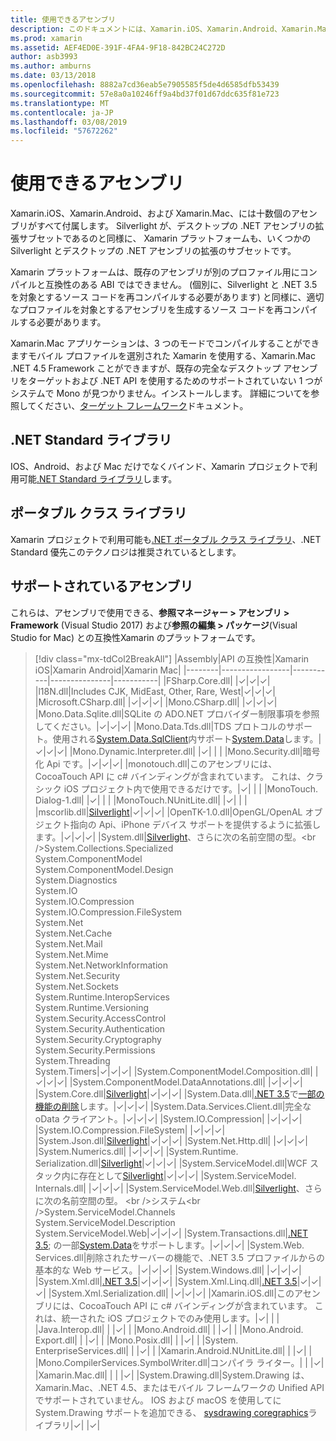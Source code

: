 ```yaml
---
title: 使用できるアセンブリ
description: このドキュメントには、Xamarin.iOS、Xamarin.Android、Xamarin.Mac で使用可能なアセンブリが一覧表示されます。 .NET Standard ライブラリとポータブル クラス ライブラリに関するドキュメントにもリンクします。
ms.prod: xamarin
ms.assetid: AEF4ED0E-391F-4FA4-9F18-842BC24C272D
author: asb3993
ms.author: amburns
ms.date: 03/13/2018
ms.openlocfilehash: 8882a7cd36eab5e7905585f5de4d6585dfb53439
ms.sourcegitcommit: 57e8a0a10246ff9a4bd37f01d67ddc635f81e723
ms.translationtype: MT
ms.contentlocale: ja-JP
ms.lasthandoff: 03/08/2019
ms.locfileid: "57672262"
---
```

# <a name="available-assemblies"></a>使用できるアセンブリ

Xamarin.iOS、Xamarin.Android、および Xamarin.Mac、には十数個のアセンブリがすべて付属します。 Silverlight が、デスクトップの .NET アセンブリの拡張サブセットであるのと同様に、 Xamarin プラットフォームも、いくつかの Silverlight とデスクトップの .NET アセンブリの拡張のサブセットです。

Xamarin プラットフォームは、既存のアセンブリが別のプロファイル用にコンパイルと互換性のある ABI ではできません。 (個別に、Silverlight と .NET 3.5 を対象とするソース コードを再コンパイルする必要があります) と同様に、適切なプロファイルを対象とするアセンブリを生成するソース コードを再コンパイルする必要があります。

Xamarin.Mac アプリケーションは、3 つのモードでコンパイルすることができますモバイル プロファイルを選別された Xamarin を使用する、Xamarin.Mac .NET 4.5 Framework ことができますが、既存の完全なデスクトップ アセンブリをターゲットおよび .NET API を使用するためのサポートされていない 1 つがシステムで Mono が見つかりません。インストールします。 詳細についてを参照してください、[ターゲット フレームワーク](~/mac/platform/target-framework.md)ドキュメント。

## <a name="net-standard-libraries"></a>.NET Standard ライブラリ

IOS、Android、および Mac だけでなくバインド、Xamarin プロジェクトで利用可能[.NET Standard ライブラリ](~/cross-platform/app-fundamentals/net-standard.md)します。

## <a name="portable-class-libraries"></a>ポータブル クラス ライブラリ

Xamarin プロジェクトで利用可能も[.NET ポータブル クラス ライブラリ](~/cross-platform/app-fundamentals/pcl.md)、.NET Standard 優先このテクノロジは推奨されているとします。

## <a name="supported-assemblies"></a>サポートされているアセンブリ

これらは、アセンブリで使用できる、**参照マネージャー > アセンブリ > Framework** (Visual Studio 2017) および**参照の編集 > パッケージ**(Visual Studio for Mac) との互換性Xamarin のプラットフォームです。

> [!div class="mx-tdCol2BreakAll"]
> |Assembly|API の互換性|Xamarin iOS|Xamarin Android|Xamarin Mac|
> |--------|-----------------|-----------|---------------|-----------|
> |FSharp.Core.dll| |✓|✓|✓|
> |l18N.dll|Includes CJK, MidEast, Other, Rare, West|✓|✓|✓|
> |Microsoft.CSharp.dll| |✓|✓|✓|
> |Mono.CSharp.dll| |✓|✓|✓|
> |Mono.Data.Sqlite.dll|SQLite の ADO.NET プロバイダー制限事項を参照してください。|✓|✓|✓|
> |Mono.Data.Tds.dll|TDS プロトコルのサポート。使用される[System.Data.SqlClient](xref:System.Data.SqlClient)内サポート[System.Data](xref:System.Data)します。|✓|✓|✓|
> |Mono.Dynamic.&#8203;Interpreter.dll| |✓| | |
> |Mono.Security.dll|暗号化 Api です。|✓|✓|✓|
> |monotouch.dll|このアセンブリには、CocoaTouch API に c# バインディングが含まれています。 これは、クラシック iOS プロジェクト内で使用できるだけです。|✓| | |
> |MonoTouch.&#8203;Dialog-1.dll| |✓| | |
> |MonoTouch.&#8203;NUnitLite.dll| |✓| | |
> |mscorlib.dll|[Silverlight](https://msdn.microsoft.com/library/cc838194(VS.95).aspx)|✓|✓|✓|
> |OpenTK-1.0.dll|OpenGL/OpenAL オブジェクト指向の Api、iPhone デバイス サポートを提供するように拡張します。|✓|✓|✓|
> |System.dll|[Silverlight](https://msdn.microsoft.com/library/cc838194(VS.95).aspx)、さらに次の名前空間の型。<br />System.Collections.Specialized<br />System.&#8203;ComponentModel<br />System.ComponentModel.Design<br />System.Diagnostics<br />System.IO<br />System.IO.Compression<br />System.IO.Compression.FileSystem<br />System.Net<br />System.Net.Cache<br />System.Net.Mail<br />System.Net.Mime<br />System.Net.&#8203;NetworkInformation<br />System.Net.Security<br />System.Net.Sockets<br />System.Runtime.&#8203;InteropServices<br />System.Runtime.Versioning<br />System.Security.&#8203;AccessControl<br />System.Security.Authentication<br />System.Security.&#8203;Cryptography<br />System.Security.Permissions<br />System.Threading<br />System.Timers|✓|✓|✓|
> |System.&#8203;ComponentModel.&#8203;Composition.dll| |✓|✓|✓|
> |System.&#8203;ComponentModel.&#8203;DataAnnotations.dll| |✓|✓|✓|
> |System.Core.dll|[Silverlight](https://msdn.microsoft.com/library/cc838194(VS.95).aspx)|✓|✓|✓|
> |System.Data.dll|[.NET 3.5](https://msdn.microsoft.com/library/ms229335.aspx)で[一部の機能の削除](~/ios/data-cloud/system.data.md)します。|✓|✓|✓|
> |System.Data.&#8203;Services.&#8203;Client.dll|完全な oData クライアント。|✓|✓|✓|
> |System.IO.&#8203;Compression| |✓|✓|✓|
> |System.IO.&#8203;Compression.&#8203;FileSystem| |✓|✓|✓|
> |System.Json.dll|[Silverlight](https://msdn.microsoft.com/library/cc838194(VS.95).aspx)|✓|✓|✓|
> |System.Net.&#8203;Http.dll| |✓|✓|✓|
> |System.&#8203;Numerics.dll| |✓|✓|✓|
> |System.Runtime.&#8203;Serialization.dll|[Silverlight](https://msdn.microsoft.com/library/cc838194(VS.95).aspx)|✓|✓|✓|
> |System.&#8203;ServiceModel.dll|WCF スタック内に存在として[Silverlight](https://msdn.microsoft.com/library/cc838194(VS.95).aspx)|✓|✓|✓|
> |System.&#8203;ServiceModel.&#8203;Internals.dll| |✓|✓|✓|
> |System.&#8203;ServiceModel.&#8203;Web.dll|[Silverlight](https://msdn.microsoft.com/library/cc838194(VS.95).aspx)、さらに次の名前空間の型。 <br />システム<br />System.ServiceModel.Channels<br />System.ServiceModel.Description<br />System.ServiceModel.Web|✓|✓|✓|
> |System.&#8203;Transactions.dll|[.NET 3.5](https://msdn.microsoft.com/library/ms229335.aspx); の一部[System.Data](~/ios/data-cloud/system.data.md)をサポートします。|✓|✓|✓|
> |System.Web.&#8203;Services.dll|削除されたサーバーの機能で、.NET 3.5 プロファイルからの基本的な Web サービス。|✓|✓|✓|
> |System.&#8203;Windows.dll| |✓|✓|✓|
> |System.&#8203;Xml.dll|[.NET 3.5](https://msdn.microsoft.com/library/ms229335.aspx)|✓|✓|✓|
> |System.Xml.&#8203;Linq.dll|[.NET 3.5](https://msdn.microsoft.com/library/ms229335.aspx)|✓|✓|✓|
> |System.Xml.Serialization.dll| |✓|✓|✓|
> |Xamarin.iOS.dll|このアセンブリには、CocoaTouch API に c# バインディングが含まれています。 これは、統一された iOS プロジェクトでのみ使用します。|✓| | |
> |Java.Interop.dll| | |✓| |
> |Mono.Android.dll| | |✓| |
> |Mono.Android.&#8203;Export.dll| | |✓| |
> |Mono.Posix.dll| | |✓| |
> |System.&#8203;EnterpriseServices.dll| | |✓| |
> |Xamarin.Android.&#8203;NUnitLite.dll| | |✓| |
> |Mono.CompilerServices.&#8203;SymbolWriter.dll|コンパイラ ライター。| | |✓|
> |Xamarin.Mac.dll| | | |✓|
> |System.&#8203;Drawing.dll|System.Drawing は、Xamarin.Mac、.NET 4.5、またはモバイル フレームワークの Unified API でサポートされていません。 IOS および macOS を使用してに System.Drawing サポートを追加できる、 [sysdrawing coregraphics](https://github.com/mono/sysdrawing-coregraphics)ライブラリ|✓| |✓|
